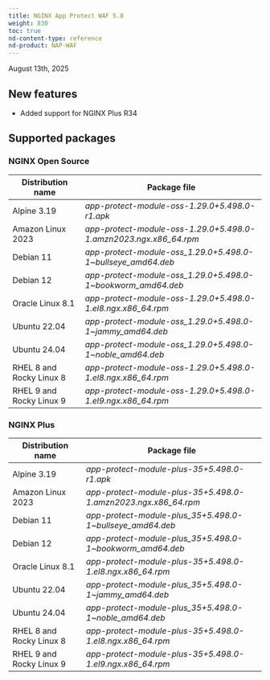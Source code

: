 ```yaml
---
title: NGINX App Protect WAF 5.8
weight: 830
toc: true
nd-content-type: reference
nd-product: NAP-WAF
---
```


August 13th, 2025

## New features

- Added support for NGINX Plus R34

## Supported packages

### NGINX Open Source

| Distribution name        | Package file                                                      |
|--------------------------|-------------------------------------------------------------------|
| Alpine 3.19              | _app-protect-module-oss-1.29.0+5.498.0-r1.apk_                    |
| Amazon Linux 2023        | _app-protect-module-oss-1.29.0+5.498.0-1.amzn2023.ngx.x86_64.rpm_ |
| Debian 11                | _app-protect-module-oss_1.29.0+5.498.0-1\~bullseye_amd64.deb_     |
| Debian 12                | _app-protect-module-oss_1.29.0+5.498.0-1\~bookworm_amd64.deb_     |
| Oracle Linux 8.1         | _app-protect-module-oss-1.29.0+5.498.0-1.el8.ngx.x86_64.rpm_      |
| Ubuntu 22.04             | _app-protect-module-oss_1.29.0+5.498.0-1\~jammy_amd64.deb_        |
| Ubuntu 24.04             | _app-protect-module-oss_1.29.0+5.498.0-1\~noble_amd64.deb_        |
| RHEL 8 and Rocky Linux 8 | _app-protect-module-oss-1.29.0+5.498.0-1.el8.ngx.x86_64.rpm_      |
| RHEL 9 and Rocky Linux 9 | _app-protect-module-oss-1.29.0+5.498.0-1.el9.ngx.x86_64.rpm_      |

### NGINX Plus

| Distribution name        | Package file                                                   |
|--------------------------|----------------------------------------------------------------|
| Alpine 3.19              | _app-protect-module-plus-35+5.498.0-r1.apk_                    |
| Amazon Linux 2023        | _app-protect-module-plus-35+5.498.0-1.amzn2023.ngx.x86_64.rpm_ |
| Debian 11                | _app-protect-module-plus_35+5.498.0-1\~bullseye_amd64.deb_     |
| Debian 12                | _app-protect-module-plus_35+5.498.0-1\~bookworm_amd64.deb_     |
| Oracle Linux 8.1         | _app-protect-module-plus-35+5.498.0-1.el8.ngx.x86_64.rpm_      |
| Ubuntu 22.04             | _app-protect-module-plus_35+5.498.0-1\~jammy_amd64.deb_        |
| Ubuntu 24.04             | _app-protect-module-plus_35+5.498.0-1\~noble_amd64.deb_        |
| RHEL 8 and Rocky Linux 8 | _app-protect-module-plus-35+5.498.0-1.el8.ngx.x86_64.rpm_      |
| RHEL 9 and Rocky Linux 9 | _app-protect-module-plus-35+5.498.0-1.el9.ngx.x86_64.rpm_      |
